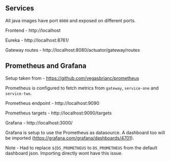 ## Services

All java images have port `8080` and exposed on different ports.

Frontend - http://localhost

Eureka - http://localhost:8761/

Gateway routes - http://localhost:8080/actuator/gateway/routes

## Prometheus and Grafana

Setup taken from - https://github.com/vegasbrianc/prometheus

Prometheus is configured to fetch metrics from `gateway`, `service-one` and `service-two`.

Prometheus endpoint - http://localhost:9090

Prometheus targets - http://localhost:9090/targets

Grafana - http://localhost:3000/

Grafana is setup to use the Prometheus as datasource. A dashboard too will be 
imported (https://grafana.com/grafana/dashboards/4701).

Note - Had to replace `${DS_PROMETHEUS` to `DS_PROMETHEUS` from the default dashboard json. 
Importing directly wont have this issue.
